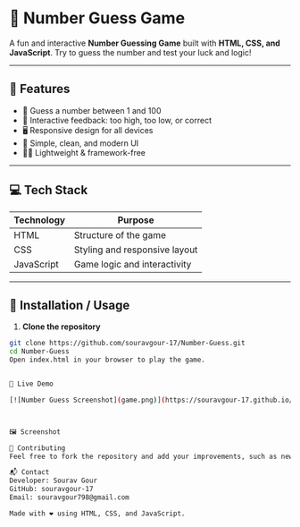 # 🎯 Number Guess Game

A fun and interactive **Number Guessing Game** built with **HTML, CSS, and JavaScript**. Try to guess the number and test your luck and logic!  

---

## 🌟 Features

- 🔢 Guess a number between 1 and 100  
- 🎉 Interactive feedback: too high, too low, or correct  
- 🖥️ Responsive design for all devices  
- 🎨 Simple, clean, and modern UI  
- 🏃‍♂️ Lightweight & framework-free  

---

## 💻 Tech Stack

| Technology | Purpose |
|------------|---------|
| HTML       | Structure of the game |
| CSS        | Styling and responsive layout |
| JavaScript | Game logic and interactivity |

---

## 📂 Installation / Usage

1. **Clone the repository**  

```bash
git clone https://github.com/souravgour-17/Number-Guess.git
cd Number-Guess
Open index.html in your browser to play the game.


🚀 Live Demo

[![Number Guess Screenshot](game.png)](https://souravgour-17.github.io/Number-Guess/)



🖼️ Screenshot

🤝 Contributing
Feel free to fork the repository and add your improvements, such as new features, animations, or enhanced UI.

📬 Contact
Developer: Sourav Gour
GitHub: souravgour-17
Email: souravgour798@gmail.com

Made with ❤️ using HTML, CSS, and JavaScript.